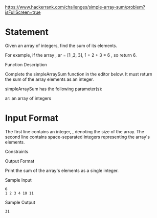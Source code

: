 https://www.hackerrank.com/challenges/simple-array-sum/problem?isFullScreen=true

# Statement
Given an array of integers, find the sum of its elements.

For example, if the array , ar = [1 ,2, 3], 1 + 2 + 3 = 6 , so return  6.

Function Description

Complete the simpleArraySum function in the editor below. It must return the sum of the array elements as an integer.

simpleArraySum has the following parameter(s):

ar: an array of integers

# Input Format

The first line contains an integer, , denoting the size of the array.
The second line contains  space-separated integers representing the array's elements.

Constraints


Output Format

Print the sum of the array's elements as a single integer.

Sample Input
```
6
1 2 3 4 10 11

```

Sample Output
```
31
```
